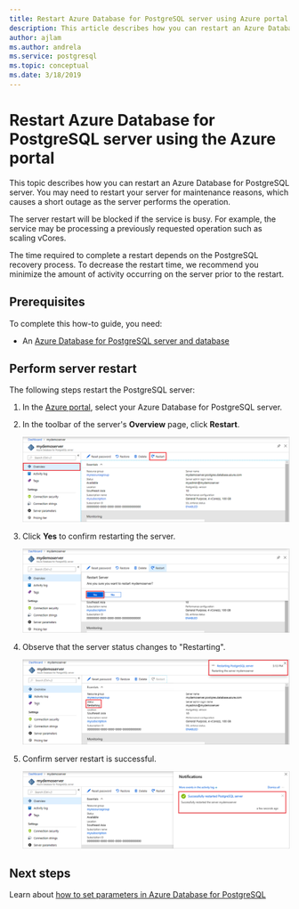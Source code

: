 ```yaml
---
title: Restart Azure Database for PostgreSQL server using Azure portal
description: This article describes how you can restart an Azure Database for PostgreSQL server using the Azure portal.
author: ajlam
ms.author: andrela
ms.service: postgresql
ms.topic: conceptual
ms.date: 3/18/2019
---
```


# Restart Azure Database for PostgreSQL server using the Azure portal
This topic describes how you can restart an Azure Database for PostgreSQL server. You may need to restart your server for maintenance reasons, which causes a short outage as the server performs the operation.

The server restart will be blocked if the service is busy. For example, the service may be processing a previously requested operation such as scaling vCores.
 
The time required to complete a restart depends on the PostgreSQL recovery process. To decrease the restart time, we recommend you minimize the amount of activity occurring on the server prior to the restart.

## Prerequisites
To complete this how-to guide, you need:
- An [Azure Database for PostgreSQL server and database](quickstart-create-server-database-portal.md)

## Perform server restart

The following steps restart the PostgreSQL server:

1. In the [Azure portal](https://portal.azure.com/), select your Azure Database for PostgreSQL server.

2. In the toolbar of the server's **Overview** page, click **Restart**.

   ![Azure Database for PostgreSQL - Overview - Restart button](./media/howto-restart-server-portal/2-server.png)

3. Click **Yes** to confirm restarting the server.

   ![Azure Database for PostgreSQL - Restart confirm](./media/howto-restart-server-portal/3-restart-confirm.png)

4. Observe that the server status changes to "Restarting".

   ![Azure Database for PostgreSQL - Restart status](./media/howto-restart-server-portal/4-restarting-status.png)

5. Confirm server restart is successful.

   ![Azure Database for PostgreSQL - Restart success](./media/howto-restart-server-portal/5-restart-success.png)

## Next steps

Learn about [how to set parameters in Azure Database for PostgreSQL](howto-configure-server-parameters-using-portal.md)
